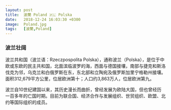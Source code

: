 ```yaml
---
layout: post
title:  波蘭 Poland 🇵🇱 Polska
date:   2018-12-24 16:03:30 +0300
image:  Poland.jpg
tags:   [波蘭,Poland]
---
```

### 波兰壮阔
波兰共和国（波兰语：Rzeczpospolita Polska），通称波兰（Polska），是位于中欧或东欧的民主共和国，北面滨临波罗的海，西面与德国接壤，南部与捷克和斯洛伐克为邻，乌克兰和白俄罗斯在东，东北部和立陶宛及俄罗斯加里宁格勒州接壤。面积312,679平方公里，位居欧洲第十；人口约3,863万人，位居欧洲第九。

波兰自10世纪建国以来，其历史漫长而曲折，曾经发展为欧陆大国，但也曾经历一百多年的亡国时期。目前为联合国、经济合作与发展组织、世贸组织、欧盟、北约等国际组织的成员。
